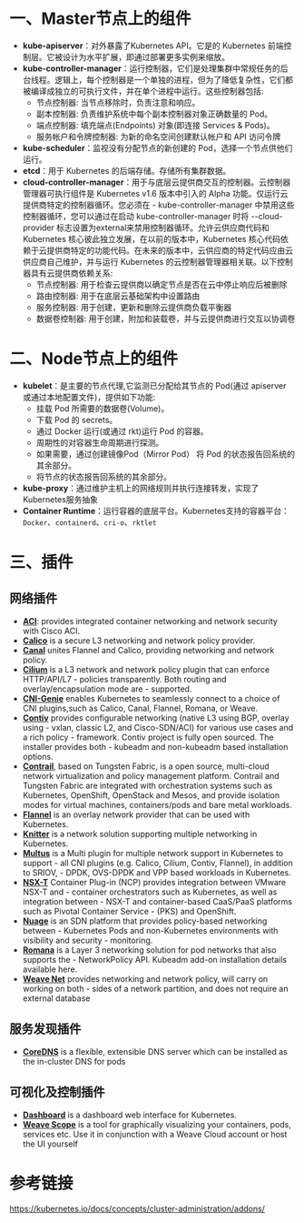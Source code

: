 # 一、Master节点上的组件

- **kube-apiserver**：对外暴露了Kubernetes API。它是的 Kubernetes 前端控制层。它被设计为水平扩展，即通过部署更多实例来缩放。
- **kube-controller-manager**：运行控制器，它们是处理集群中常规任务的后台线程。逻辑上，每个控制器是一个单独的进程，但为了降低复杂性，它们都被编译成独立的可执行文件，并在单个进程中运行。这些控制器包括:
    - 节点控制器: 当节点移除时，负责注意和响应。
    - 副本控制器: 负责维护系统中每个副本控制器对象正确数量的 Pod。
    - 端点控制器: 填充端点(Endpoints) 对象(即连接 Services & Pods)。
    - 服务帐户和令牌控制器: 为新的命名空间创建默认帐户和 API 访问令牌
- **kube-scheduler**：监视没有分配节点的新创建的 Pod，选择一个节点供他们运行。
- **etcd**：用于 Kubernetes 的后端存储。存储所有集群数据。
- **cloud-controller-manager**：用于与底层云提供商交互的控制器。云控制器管理器可执行组件是 Kubernetes v1.6 版本中引入的 Alpha 功能。仅运行云提供商特定的控制器循环。您必须在 - kube-controller-manager 中禁用这些控制器循环，您可以通过在启动 kube-controller-manager 时将 --cloud-provider 标志设置为external来禁用控制器循环。允许云供应商代码和 Kubernetes 核心彼此独立发展，在以前的版本中，Kubernetes 核心代码依赖于云提供商特定的功能代码。在未来的版本中，云供应商的特定代码应由云供应商自己维护，并与运行 Kubernetes 的云控制器管理器相关联。以下控制器具有云提供商依赖关系:
    - 节点控制器: 用于检查云提供商以确定节点是否在云中停止响应后被删除
    - 路由控制器: 用于在底层云基础架构中设置路由
    - 服务控制器: 用于创建，更新和删除云提供商负载平衡器
    - 数据卷控制器: 用于创建，附加和装载卷，并与云提供商进行交互以协调卷

# 二、Node节点上的组件

- **kubelet**：是主要的节点代理,它监测已分配给其节点的 Pod(通过 apiserver 或通过本地配置文件)，提供如下功能:
    - 挂载 Pod 所需要的数据卷(Volume)。
    - 下载 Pod 的 secrets。
    - 通过 Docker 运行(或通过 rkt)运行 Pod 的容器。
    - 周期性的对容器生命周期进行探测。
    - 如果需要，通过创建镜像Pod（Mirror Pod） 将 Pod 的状态报告回系统的其余部分。
    - 将节点的状态报告回系统的其余部分。
- **kube-proxy**：通过维护主机上的网络规则并执行连接转发，实现了Kubernetes服务抽象
- **Container Runtime**：运行容器的底层平台。Kubernetes支持的容器平台：`Docker`、`containerd`、`cri-o`、`rktlet`

# 三、插件

## 网络插件

- **[ACI](https://www.github.com/noironetworks/aci-containers)**: provides integrated container networking and network security with Cisco ACI.
- **[Calico](https://docs.projectcalico.org/latest/getting-started/kubernetes/)** is a secure L3 networking and network policy provider.
- **[Canal](https://github.com/tigera/canal/tree/master/k8s-install)** unites Flannel and Calico, providing networking and network policy.
- **[Cilium](https://github.com/cilium/cilium)** is a L3 network and network policy plugin that can enforce HTTP/API/L7 - policies transparently. Both routing and overlay/encapsulation mode are - supported.
- **[CNI-Genie](https://github.com/Huawei-PaaS/CNI-Genie)** enables Kubernetes to seamlessly connect to a choice of CNI plugins,such as Calico, Canal, Flannel, Romana, or Weave.
- **[Contiv](http://contiv.github.io/)** provides configurable networking (native L3 using BGP, overlay using - vxlan, classic L2, and Cisco-SDN/ACI) for various use cases and a rich policy - framework. Contiv project is fully open sourced. The installer provides both - kubeadm and non-kubeadm based installation options.
- **[Contrail](http://www.juniper.net/us/en/products-services/sdn/contrail/contrail-networking/)**, based on Tungsten Fabric, is a open source, multi-cloud network virtualization and policy management platform. Contrail and Tungsten Fabric are integrated with orchestration systems such as Kubernetes, OpenShift, OpenStack and Mesos, and provide isolation modes for virtual machines, containers/pods and bare metal workloads.
- **[Flannel](https://github.com/coreos/flannel/blob/master/Documentation/kubernetes.md)** is an overlay network provider that can be used with Kubernetes.
- **[Knitter](https://github.com/ZTE/Knitter/)** is a network solution supporting multiple networking in Kubernetes.
- **[Multus](https://github.com/Intel-Corp/multus-cni)** is a Multi plugin for multiple network support in Kubernetes to support - all CNI plugins (e.g. Calico, Cilium, Contiv, Flannel), in addition to SRIOV, - DPDK, OVS-DPDK and VPP based workloads in Kubernetes.
- **[NSX-T](https://docs.vmware.com/en/VMware-NSX-T/2.0/nsxt_20_ncp_kubernetes.pdf)** Container Plug-in (NCP) provides integration between VMware NSX-T and - container orchestrators such as Kubernetes, as well as integration between - NSX-T and container-based CaaS/PaaS platforms such as Pivotal Container Service - (PKS) and OpenShift.
- **[Nuage](https://github.com/nuagenetworks/nuage-kubernetes/blob/v5.1.1-1/docs/kubernetes-1-installation.rst)** is an SDN platform that provides policy-based networking between - Kubernetes Pods and non-Kubernetes environments with visibility and security - monitoring.
- **[Romana](http://romana.io/)** is a Layer 3 networking solution for pod networks that also supports the - NetworkPolicy API. Kubeadm add-on installation details available here.
- **[Weave Net](https://www.weave.works/docs/net/latest/kube-addon/)** provides networking and network policy, will carry on working on both - sides of a network partition, and does not require an external database

## 服务发现插件

- **[CoreDNS](https://coredns.io/)** is a flexible, extensible DNS server which can be installed as the in-cluster DNS for pods

## 可视化及控制插件

- **[Dashboard](https://github.com/kubernetes/dashboard#kubernetes-dashboard)** is a dashboard web interface for Kubernetes.
- **[Weave Scope](https://www.weave.works/documentation/scope-latest-installing/#k8s)** is a tool for graphically visualizing your containers, pods, services etc. Use it in conjunction with a Weave Cloud account or host the UI yourself

# 参考链接

https://kubernetes.io/docs/concepts/cluster-administration/addons/





